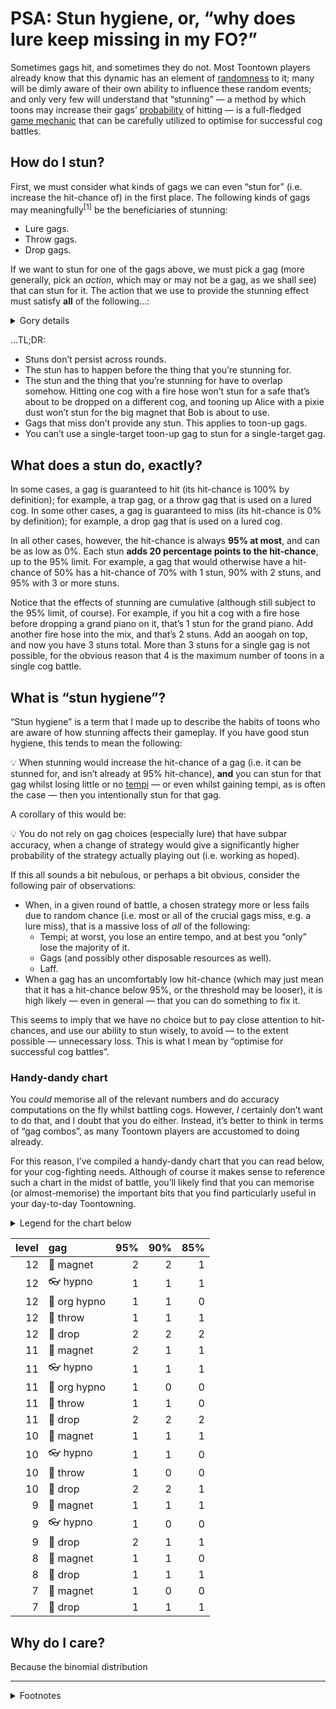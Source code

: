 # PSA: Stun hygiene, or, &ldquo;why does lure keep missing in my FO?&rdquo;

Sometimes gags hit, and sometimes they do not. Most Toontown players already
know that this dynamic has an element of
[randomness](https://en.wikipedia.org/wiki/Pseudorandom_number_generator) to
it; many will be dimly aware of their own ability to influence these random
events; and only very few will understand that &ldquo;stunning&rdquo; &mdash; a
method by which toons may increase their gags&rsquo;
[probability](https://en.wikipedia.org/wiki/Probability) of hitting &mdash; is
a full-fledged [game mechanic](https://en.wikipedia.org/wiki/Game_mechanics)
that can be carefully utilized to optimise for successful cog battles.

## How do I stun?

First, we must consider what kinds of gags we can even &ldquo;stun for&rdquo;
(i\.e. increase the hit-chance of) in the first place. The following kinds of
gags may meaningfully<sup>\[1\]</sup> be the beneficiaries of stunning:

- Lure gags.
- Throw gags.
- Drop gags.

If we want to stun for one of the gags above, we must pick a gag (more
generally, pick an _action_, which may or may not be a gag, as we shall see)
that can stun for it. The action that we use to provide the stunning effect
must satisfy **all** of the following&hellip;:

<details>
<summary>Gory details</summary>

- The stunning action must be picked in the same round as the beneficiary.
- The stunning action must take effect **strictly** prior to the beneficiary. This just means that the stunning action must take effect prior to the beneficiary, and the two actions must not be from the same gag track (e\.g. they cannot both be drop gags/SOSes).
- The stunning action and the beneficiary must overlap; that is:
  - If the stunning action heals toons (e\.g. a toon-up gag): The toon
    performing the beneficiary action must be affected by the stunning action.
  - Otherwise: The [set] of the stunning action&rsquo;s targets (e\.g. in the
    case of a sound gag, this is just &ldquo;the set of all cogs that are
    currently in the battle&rdquo;), and the set of the beneficiary&rsquo;s
    targets, must overlap; that is, their [intersection][intsc] must not be
    [empty](https://en.wikipedia.org/wiki/Empty_set).
- The stunning action must not miss.
  - This applies to toon-up gags as well, despite the fact that toon-up gags
    still have an effect (albeit a greatly reduced one) when they miss.
- If the stunning action heals toons, then the stunning action and the
  beneficiary action must not both be single-target. In other words, one or
  both of the two actions must be multi-target.

</details>

&hellip;TL;DR:

- Stuns don&rsquo;t persist across rounds.
- The stun has to happen before the thing that you&rsquo;re stunning for.
- The stun and the thing that you&rsquo;re stunning for have to overlap
  somehow. Hitting one cog with a fire hose won&rsquo;t stun for a safe
  that&rsquo;s about to be dropped on a different cog, and tooning up Alice
  with a pixie dust won&rsquo;t stun for the big magnet that Bob is about to
  use.
- Gags that miss don&rsquo;t provide any stun. This applies to toon-up gags.
- You can&rsquo;t use a single-target toon-up gag to stun for a single-target
  gag.

## What does a stun do, exactly?

In some cases, a gag is guaranteed to hit (its hit-chance is 100% by
definition); for example, a trap gag, or a throw gag that is used on a lured
cog. In some other cases, a gag is guaranteed to miss (its hit-chance is 0% by
definition); for example, a drop gag that is used on a lured cog.

In all other cases, however, the hit-chance is always **95% at most**, and can
be as low as 0%. Each stun **adds 20 percentage points to the hit-chance**, up
to the 95% limit. For example, a gag that would otherwise have a hit-chance of
50% has a hit-chance of 70% with 1 stun, 90% with 2 stuns, and 95% with 3 or
more stuns.

Notice that the effects of stunning are cumulative (although still subject to
the 95% limit, of course). For example, if you hit a cog with a fire hose
before dropping a grand piano on it, that&rsquo;s 1 stun for the grand piano.
Add another fire hose into the mix, and that&rsquo;s 2 stuns. Add an aoogah on
top, and now you have 3 stuns total. More than 3 stuns for a single gag is not
possible, for the obvious reason that 4 is the maximum number of toons in a
single cog battle.

## What is &ldquo;stun hygiene&rdquo;?

&ldquo;Stun hygiene&rdquo; is a term that I made up to describe the habits of
toons who are aware of how stunning affects their gameplay. If you have good
stun hygiene, this tends to mean the following:

&#x1f4a1; When stunning would increase the hit-chance of a gag (i\.e. it can be
stunned for, and isn&rsquo;t already at 95% hit-chance), **and** you can stun
for that gag whilst losing little or no [tempi][tempo] &mdash; or even whilst
gaining tempi, as is often the case &mdash; then you intentionally stun for
that gag.

A corollary of this would be:

&#x1f4a1; You do not rely on gag choices (especially lure) that have subpar
accuracy, when a change of strategy would give a significantly higher
probability of the strategy actually playing out (i\.e. working as hoped).

If this all sounds a bit nebulous, or perhaps a bit obvious, consider the
following pair of observations:

- When, in a given round of battle, a chosen strategy more or less fails due to
  random chance (i\.e. most or all of the crucial gags miss, e\.g. a lure
  miss), that is a massive loss of _all_ of the following:
  - Tempi; at worst, you lose an entire tempo, and at best you
    &ldquo;only&rdquo; lose the majority of it.
  - Gags (and possibly other disposable resources as well).
  - Laff.
- When a gag has an uncomfortably low hit-chance (which may just mean that it
  has a hit-chance below 95%, or the threshold may be looser), it is high
  likely &mdash; even in general &mdash; that you can do something to fix it.

This seems to imply that we have no choice but to pay close attention to
hit-chances, and use our ability to stun wisely, to avoid &mdash; to the extent
possible &mdash; unnecessary loss. This is what I mean by &ldquo;optimise for
successful cog battles&rdquo;.

### Handy-dandy chart

You _could_ memorise all of the relevant numbers and do accuracy computations
on the fly whilst battling cogs. However, _I_ certainly don&rsquo;t want to do
that, and I doubt that you do either. Instead, it&rsquo;s better to think in
terms of &ldquo;gag combos&rdquo;, as many Toontown players are accustomed to
doing already.

For this reason, I&rsquo;ve compiled a handy-dandy chart that you can read
below, for your cog-fighting needs. Although of course it makes sense to
reference such a chart in the midst of battle, you&rsquo;ll likely find that
you can memorise (or almost-memorise) the important bits that you find
particularly useful in your day-to-day Toontowning.

<details>
<summary>Legend for the chart below</summary>

This chart **assumes that any relevant gag track is maxed**, i\.e. that the
toon using the gag has access to the level 7 gag of the respective gag
track.<sup>\[2\]</sup>

- <b>Level:</b> The **highest** level of all cogs targeted by the gag whose
  accuracy you&rsquo;re concerned about.
- <b>&#x1d45b;%:</b> The number of stuns required to make the hit-chance of the
  gag be at least &#x1d45b;%.
- <b>Magnet:</b> An inorganic big magnet or inorganic $5 bill.
- <b>Hypno:</b> An inorganic hypno-goggles, inorganic $10 bill, organic big
  magnet, or organic $5 bill.
- <b>Org hypno:</b> An organic hypno-goggles or organic $10 bill.

</details>

| level | gag                      | 95% | 90% | 85% |
| ----: | :----------------------- | --: | --: | --: |
|    12 | &#x1f9f2;&nbsp;magnet    |   2 |   2 |   1 |
|    12 | &#x1f453;&nbsp;hypno     |   1 |   1 |   1 |
|    12 | &#x1f97d;&nbsp;org hypno |   1 |   1 |   0 |
|    12 | &#x1f967;&nbsp;throw     |   1 |   1 |   1 |
|    12 | &#x1f3b9;&nbsp;drop      |   2 |   2 |   2 |
|    11 | &#x1f9f2;&nbsp;magnet    |   2 |   1 |   1 |
|    11 | &#x1f453;&nbsp;hypno     |   1 |   1 |   1 |
|    11 | &#x1f97d;&nbsp;org hypno |   1 |   0 |   0 |
|    11 | &#x1f967;&nbsp;throw     |   1 |   1 |   0 |
|    11 | &#x1f3b9;&nbsp;drop      |   2 |   2 |   2 |
|    10 | &#x1f9f2;&nbsp;magnet    |   1 |   1 |   1 |
|    10 | &#x1f453;&nbsp;hypno     |   1 |   1 |   0 |
|    10 | &#x1f967;&nbsp;throw     |   1 |   0 |   0 |
|    10 | &#x1f3b9;&nbsp;drop      |   2 |   2 |   1 |
|     9 | &#x1f9f2;&nbsp;magnet    |   1 |   1 |   1 |
|     9 | &#x1f453;&nbsp;hypno     |   1 |   0 |   0 |
|     9 | &#x1f3b9;&nbsp;drop      |   2 |   1 |   1 |
|     8 | &#x1f9f2;&nbsp;magnet    |   1 |   1 |   0 |
|     8 | &#x1f3b9;&nbsp;drop      |   1 |   1 |   1 |
|     7 | &#x1f9f2;&nbsp;magnet    |   1 |   0 |   0 |
|     7 | &#x1f3b9;&nbsp;drop      |   1 |   1 |   1 |

## Why do I care?

Because the binomial distribution

---

<details>
<summary>Footnotes</summary>

1. Sound &amp; squirt should _theoretically_ be on this list, but their base
   accuracies (`propAcc` values) are too high for it to matter. Thus, this is
   simplified for convenience.
2. Yes, how close you are to maxing a track affects your accuracy with the gags
   in that track! One more reason to max your dang gags!

</details>

[set]: https://en.wikipedia.org/wiki/Set_(mathematics)
[intsc]: https://en.wikipedia.org/wiki/Intersection_(set_theory)
[tempo]: https://en.wikipedia.org/wiki/Tempo_(chess)

